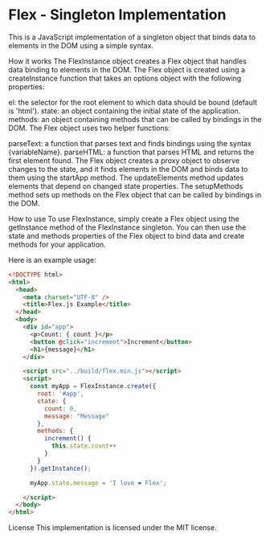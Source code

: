 # Flex - Singleton Implementation
This is a JavaScript implementation of a singleton object that binds data to elements in the DOM using a simple syntax.

How it works
The FlexInstance object creates a Flex object that handles data binding to elements in the DOM. The Flex object is created using a createInstance function that takes an options object with the following properties:

el: the selector for the root element to which data should be bound (default is 'html').
state: an object containing the initial state of the application.
methods: an object containing methods that can be called by bindings in the DOM.
The Flex object uses two helper functions:

parseText: a function that parses text and finds bindings using the syntax {variableName}.
parseHTML: a function that parses HTML and returns the first element found.
The Flex object creates a proxy object to observe changes to the state, and it finds elements in the DOM and binds data to them using the startApp method. The updateElements method updates elements that depend on changed state properties. The setupMethods method sets up methods on the Flex object that can be called by bindings in the DOM.

How to use
To use FlexInstance, simply create a Flex object using the getInstance method of the FlexInstance singleton. You can then use the state and methods properties of the Flex object to bind data and create methods for your application.

Here is an example usage:

```html
<!DOCTYPE html>
<html>
  <head>
    <meta charset="UTF-8" />
    <title>Flex.js Example</title>
  </head>
  <body>
    <div id="app">
      <p>Count: { count }</p>
      <button @click="increment">Increment</button>
      <h1>{message}</h1>
    </div>

    <script src="../build/flex.min.js"></script>
    <script>
      const myApp = FlexInstance.create({
        root: '#app',
        state: {
          count: 0,
          message: "Message"
        },
        methods: {
          increment() {
            this.state.count++
          }
        }
      }).getInstance();

      myApp.state.message = 'I love ❤️ Flex'; 

    </script>
  </body>
</html> 
```
License
This implementation is licensed under the MIT license.